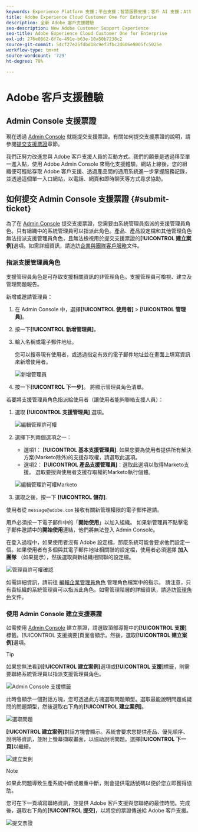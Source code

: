 ```yaml
---
keywords: Experience Platform 支援；平台支援；智慧服務支援；客戶 AI 支援；Attribution AI 支援；rtcdp 支援；提交支援票證；客戶支援
title: Adobe Experience Cloud Customer One for Enterprise
description: 全新 Adobe 客戶支援體驗
seo-description: New Adobe Customer Support Experience
seo-title: Adobe Experience Cloud Customer One for Enterprise
exl-id: 276e0862-6f7e-491e-b63e-10a50b7238c2
source-git-commit: 54cf27e25fdbd18c9ef3fbc2d606e9005fc5025e
workflow-type: tm+mt
source-wordcount: '729'
ht-degree: 78%

---
```


# Adobe 客戶支援體驗

## Admin Console 支援票證

現在透過 [Admin Console](https://adminconsole.adobe.com/) 就能提交支援票證。有關如何提交支援票證的說明，請參閱[提交支援票證](#submit-ticket)章節。

我們正努力改進您與 Adobe 客戶支援人員的互動方式。我們的願景是透過移至單一進入點，使用 Adobe Admin Console 來簡化支援體驗。網站上線後，您的組織便可輕鬆存取 Adobe 客戶支援、透過產品間的通用系統進一步掌握服務記錄，並透過這個單一入口網站，以電話、網頁和即時聊天等方式尋求協助。

## 如何提交 Admin Console 支援票證 {#submit-ticket}

為了在 [Admin Console](https://adminconsole.adobe.com/) 提交支援票證，您需要由系統管理員指派的支援管理員角色。只有組織中的系統管理員可以指派此角色。產品、產品設定檔和其他管理角色無法指派支援管理員角色，且無法檢視用於提交支援票證的&#x200B;**[!UICONTROL 建立案例]**&#x200B;選項。如需詳細資訊，請造訪[企業與團隊客戶服務](customer-care.md)文件。

### 指派支援管理員角色

支援管理員角色是可存取支援相關資訊的非管理角色。支援管理員可檢視、建立及管理問題報告。

新增或邀請管理員：

1. 在 Admin Console 中，選擇&#x200B;**[!UICONTROL 使用者]** > **[!UICONTROL 管理員]**。
1. 按一下&#x200B;**[!UICONTROL 新增管理員]**。
1. 輸入名稱或電子郵件地址。 

   您可以搜尋現有使用者，或透過指定有效的電子郵件地址並在畫面上填寫資訊來新增使用者。

   ![新增管理員](assets/admin-console-add-admin.png)

1. 按一下&#x200B;**[!UICONTROL 下一步]**。 將顯示管理員角色清單。

若要將支援管理員角色指派給使用者（讓使用者能夠聯絡支援人員）：

1. 選取 **[!UICONTROL 支援管理員]** 選項。

   ![編輯管理許可權](assets/edit-admin-rights.png)

1. 選擇下列兩個選項之一：

   * 選項1： **[!UICONTROL 基本支援管理員]**. 如果您要為使用者提供所有解決方案(Marketo除外)的支援存取權，請選取此選項。
   * 選項2： **[!UICONTROL 產品支援管理員]**：選取此選項以取得Marketo支援。 選取要授與使用者支援存取權的Marketo執行個體。

   ![編輯管理許可權Marketo](assets/edit-admin-rights-advanced.png)

1. 選取之後，按一下 **[!UICONTROL 儲存]**.

使用者從 `message@adobe.com` 接收有關新管理權限的電子郵件邀請。

用戶必須按一下電子郵件中的「**開始使用**」以加入組織。 如果新管理員不點擊電子郵件邀請中的&#x200B;**開始使用**&#x200B;連結，他們將無法登入 Admin Console。

在登入過程中，如果使用者沒有 Adobe 設定檔，那麼系統可能會要求他們設定一個。如果使用者有多個與其電子郵件地址相關聯的設定檔，使用者必須選擇 **加入團隊** （如果提示），然後選取與新組織相關聯的設定檔。

![管理員許可權確認](assets/admin-rights-confirmation.png)

如需詳細資訊，請前往 [編輯企業管理員角色](admin-roles.md#add-enterprise-role) 管理角色檔案中的指示。 請注意，只有貴組織的系統管理員可以指派此角色。如需管理階層的詳細資訊，請造訪[管理角色](admin-roles.md)文件。

### 使用 Admin Console 建立支援票證

如需使用 [Admin Console](https://adminconsole.adobe.com/) 建立票證，請選取頂部導覽中的&#x200B;**[!UICONTROL 支援]**&#x200B;標籤。[!UICONTROL 支援摘要]頁面會顯示。然後，選取&#x200B;**[!UICONTROL 建立案例]**&#x200B;選項。

>[!TIP]
>
> 如果您無法看到&#x200B;**[!UICONTROL 建立案例]**&#x200B;選項或&#x200B;**[!UICONTROL 支援]**&#x200B;標籤，則需要聯絡系統管理員以指派支援管理員角色。

![Admin Console 支援標籤](./assets/Support.png)

此時會顯示一個對話方塊，您可透過此方塊選取問題類型。選取最能說明問題或疑問的問題類型，然後選取右下角的&#x200B;**[!UICONTROL 建立案例]**。

![選取問題](./assets/select-case-type.png)

**[!UICONTROL 建立案例]**&#x200B;對話方塊會顯示。系統會要求您提供產品、優先順序、說明等資訊，並附上螢幕擷取畫面，以協助說明問題。選擇&#x200B;**[!UICONTROL 下一頁]**&#x200B;以繼續。

![建立案例](./assets/create_case.png)

>[!NOTE]
>
> 如果此問題導致生產系統中斷或嚴重中斷，則會提供電話號碼以便於您立即獲得協助。

您可在下一頁填寫聯絡資訊，並提供 Adobe 客戶支援與您聯絡的最佳時間。完成後，選取右下角的&#x200B;**[!UICONTROL 提交]**，以將您的票證傳送給 Adobe 客戶支援。

![提交票證](./assets/submit_case.png)

<!--

## What About the Legacy Systems?

New Tickets/Cases will no longer be able to be submitted in legacy systems as of May 11th.  The [Admin Console](https://adminconsole.adobe.com/) will be used to submit new tickets/cases.

### Existing Tickets/Cases

* Between May 11th and May 20th the legacy systems will remain available to work existing tickets/cases to completion.
* Beginning May 20th the support team will migrate remaining open cases from the legacy systems to the new support experience.  You will receive an email notification regarding how to contact support to continue to work these cases.
-->
